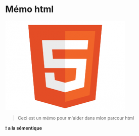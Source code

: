 Mémo html
=========

![image-html](html-image.png)

>Ceci est un mémo pour m'aider dans mlon parcour html <br/>

:heavy_exclamation_mark: **a la sémentique**